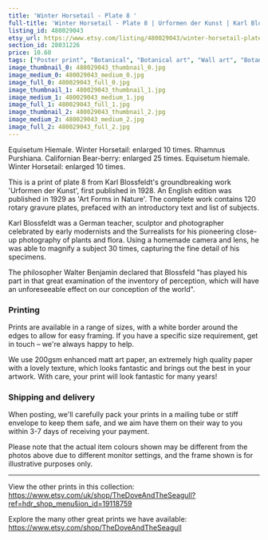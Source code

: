 ```yaml
---
title: 'Winter Horsetail - Plate 8 '
full-title: 'Winter Horsetail - Plate 8 | Urformen der Kunst | Karl Blossfeldt | Botanical print, wall art, room decor, black & white, sepia, vintage'
listing_id: 480029043
etsy_url: https://www.etsy.com/listing/480029043/winter-horsetail-plate-8-urformen-der?utm_source=site&utm_medium=api&utm_campaign=api
section_id: 28031226
price: 10.60
tags: ["Poster print", "Botanical", "Botanical art", "Wall art", "Botanical poster", "Photograph", "Vintage", "Black and white", "Sepia", "Minimal", "Fern", "High quality print", "Urformen der Kunst"]
image_thumbnail_0: 480029043_thumbnail_0.jpg
image_medium_0: 480029043_medium_0.jpg
image_full_0: 480029043_full_0.jpg
image_thumbnail_1: 480029043_thumbnail_1.jpg
image_medium_1: 480029043_medium_1.jpg
image_full_1: 480029043_full_1.jpg
image_thumbnail_2: 480029043_thumbnail_2.jpg
image_medium_2: 480029043_medium_2.jpg
image_full_2: 480029043_full_2.jpg
---
```

Equisetum Hiemale. Winter Horsetail: enlarged 10 times.
Rhamnus Purshiana. Californian Bear-berry: enlarged 25 times.
Equisetum hiemale. Winter Horsetail: enlarged 10 times.

This is a print of plate 8 from Karl Blossfeldt&#39;s groundbreaking work &#39;Urformen der Kunst&#39;, first published in 1928. An English edition was published in 1929 as &#39;Art Forms in Nature&#39;. The complete work contains 120 rotary gravure plates, prefaced with an introductory text and list of subjects.

Karl Blossfeldt was a German teacher, sculptor and photographer celebrated by early modernists and the Surrealists for his pioneering close-up photography of plants and flora. Using a homemade camera and lens, he was able to magnify a subject 30 times, capturing the fine detail of his specimens.

The philosopher Walter Benjamin declared that Blossfeld &quot;has played his part in that great examination of the inventory of perception, which will have an unforeseeable effect on our conception of the world&quot;. 

### Printing

Prints are available in a range of sizes, with a white border around the edges to allow for easy framing. If you have a specific size requirement, get in touch – we&#39;re always happy to help.

We use 200gsm enhanced matt art paper, an extremely high quality paper with a lovely texture, which looks fantastic and brings out the best in your artwork. With care, your print will look fantastic for many years!

### Shipping and delivery

When posting, we&#39;ll carefully pack your prints in a mailing tube or stiff envelope to keep them safe, and we aim have them on their way to you within 3-7 days of receiving your payment.

Please note that the actual item colours shown may be different from the photos above due to different monitor settings, and the frame shown is for illustrative purposes only.

---

View the other prints in this collection: https://www.etsy.com/uk/shop/TheDoveAndTheSeagull?ref=hdr_shop_menu§ion_id=19118759

Explore the many other great prints we have available: https://www.etsy.com/shop/TheDoveAndTheSeagull
